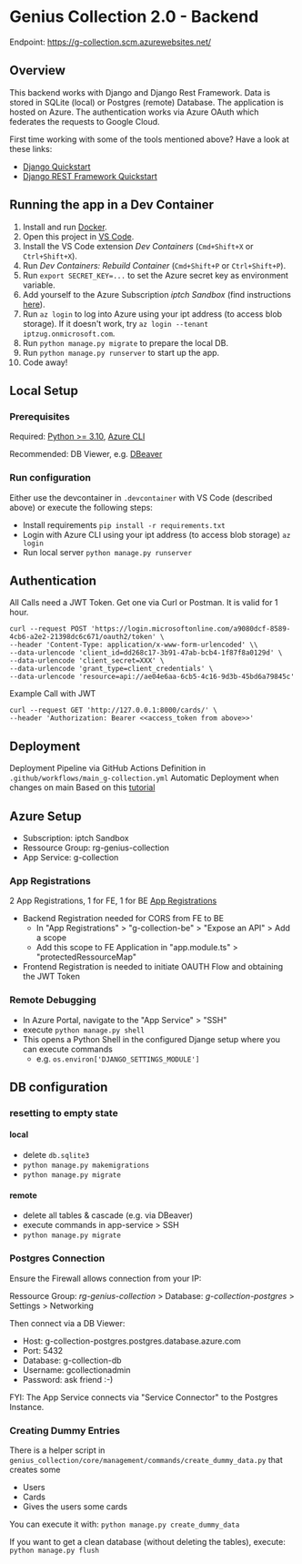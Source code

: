 # Genius Collection 2.0 - Backend
Endpoint: https://g-collection.scm.azurewebsites.net/ 

## Overview
This backend works with Django and Django Rest Framework. Data is stored in SQLite (local) or Postgres (remote) Database. The application is hosted on Azure. The authentication works via Azure OAuth which federates the requests to Google Cloud.

First time working with some of the tools mentioned above? Have a look at these links:
* [Django Quickstart](https://www.django-rest-framework.org/tutorial/quickstart/)
* [Django REST Framework Quickstart](https://www.django-rest-framework.org/#quickstart)

## Running the app in a Dev Container

1. Install and run [Docker](https://www.docker.com/products/docker-desktop/).
2. Open this project in [VS Code](https://code.visualstudio.com/).
3. Install the VS Code extension _Dev Containers_ (`Cmd+Shift+X` or `Ctrl+Shift+X`).
4. Run _Dev Containers: Rebuild Container_ (`Cmd+Shift+P` or `Ctrl+Shift+P`).
5. Run `export SECRET_KEY=...` to set the Azure secret key as environment variable.
6. Add yourself to the Azure Subscription _iptch Sandbox_ (find instructions [here](https://app.happeo.com/pages/1e1oopl952ukqf9e0h/AzureampDu/1e5g766dso0ms8i9mp#wie-darf-ich-subscription-iptch-sandbox-nutzen)).
7. Run `az login` to log into Azure using your ipt address (to access blob storage). If it doesn't work, try `az login --tenant iptzug.onmicrosoft.com`.
8. Run `python manage.py migrate` to prepare the local DB.
9. Run `python manage.py runserver` to start up the app.
10. Code away!

## Local Setup
### Prerequisites
Required:
[Python >= 3.10](https://www.python.org/downloads/), [Azure CLI](https://learn.microsoft.com/en-us/cli/azure/install-azure-cli)

Recommended:
DB Viewer, e.g. [DBeaver](https://dbeaver.io/)

### Run configuration
Either use the devcontainer in `.devcontainer` with VS Code (described above) or execute the following steps:
* Install requirements `pip install -r requirements.txt`
* Login with Azure CLI using your ipt address (to access blob storage) `az login`
* Run local server `python manage.py runserver`

## Authentication
All Calls need a JWT Token. Get one via Curl or Postman. It is valid for 1 hour.

```
curl --request POST 'https://login.microsoftonline.com/a9080dcf-8589-4cb6-a2e2-21398dc6c671/oauth2/token' \
--header 'Content-Type: application/x-www-form-urlencoded' \\
--data-urlencode 'client_id=dd268c17-3b91-47ab-bcb4-1f87f8a0129d' \
--data-urlencode 'client_secret=XXX' \
--data-urlencode 'grant_type=client_credentials' \
--data-urlencode 'resource=api://ae04e6aa-6cb5-4c16-9d3b-45bd6a79845c'
```

Example Call with JWT
```
curl --request GET 'http://127.0.0.1:8000/cards/' \
--header 'Authorization: Bearer <<access_token from above>>'
```

## Deployment
Deployment Pipeline via GitHub Actions 
Definition in `.github/workflows/main_g-collection.yml`
Automatic Deployment when changes on main
Based on this [tutorial](https://learn.microsoft.com/en-us/azure/app-service/tutorial-python-postgresql-app?tabs=flask%2Cwindows&pivots=deploy-portal)


## Azure Setup
* Subscription: iptch Sandbox
* Ressource Group: rg-genius-collection
* App Service: g-collection

### App Registrations
2 App Registrations, 1 for FE, 1 for BE [App Registrations](https://portal.azure.com/#view/Microsoft_AAD_RegisteredApps/ApplicationsListBlade)

* Backend Registration needed for CORS from FE to BE
  * In "App Registrations" > "g-collection-be" > "Expose an API" > Add a scope
  * Add this scope to FE Application in "app.module.ts" > "protectedRessourceMap" 
* Frontend Registration is needed to initiate OAUTH Flow and obtaining the JWT Token

### Remote Debugging
* In Azure Portal, navigate to the "App Service" > "SSH"
* execute `python manage.py shell`
* This opens a Python Shell in the configured Djange setup where you can execute commands
  * e.g. `os.environ['DJANGO_SETTINGS_MODULE']`


## DB configuration
### resetting to empty state
#### local
* delete `db.sqlite3`
* `python manage.py makemigrations`
* `python manage.py migrate`

#### remote
* delete all tables & cascade (e.g. via DBeaver)
* execute commands in app-service > SSH
* `python manage.py migrate`

### Postgres Connection
Ensure the Firewall allows connection from your IP:

Ressource Group: *rg-genius-collection* > Database: *g-collection-postgres* > Settings > Networking

Then connect via a DB Viewer:

* Host: g-collection-postgres.postgres.database.azure.com
* Port: 5432
* Database: g-collection-db
* Username: gcollectionadmin
* Password: ask friend :-)

FYI: The App Service connects via "Service Connector" to the Postgres Instance.

### Creating Dummy Entries
There is a helper script in `genius_collection/core/management/commands/create_dummy_data.py` that creates some
* Users
* Cards
* Gives the users some cards

You can execute it with:
`python manage.py create_dummy_data`

If you want to get a clean database (without deleting the tables), execute:
`python manage.py flush`